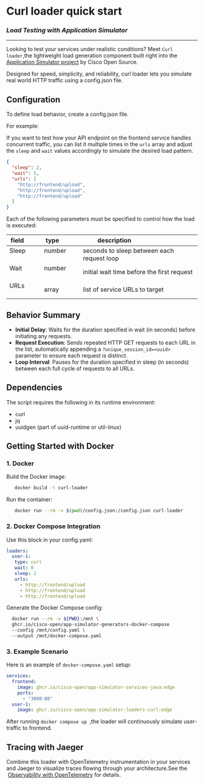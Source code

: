 # **Curl loader quick start**
### *Load Testing with Application Simulator*

---

Looking to test your services under realistic conditions? Meet `Curl loader`,the lightweight load generation component built right into the [Application Simulator project](https://github.com/cisco-open/app-simulator) by Cisco Open Source.

Designed for speed, simplicity, and reliability, curl loader lets you simulate real world HTTP traffic using a config.json file.

## Configuration

To define load behavior, create a config.json file.

For example:

If you want to test how your API endpoint on the frontend service handles concurrent traffic, you can list it multiple times in the `urls` array and adjust the `sleep` and `wait` values accordingly to simulate the desired load pattern.

```JSON
{
  "sleep": 2,
  "wait": 5,
  "urls": [
    "http://frontend/upload",
    "http://frontend/upload",
    "http://frontend/upload"
  ]
}
```

Each of the following parameters must be specified to control how the load is executed:

| field         | type          | description                              |
| ------------- | ------------- | ---------------------------------------- |
| Sleep         | number        |seconds to sleep between each request loop|
| Wait          | number        |initial wait time before the first request|
| URLs          | array         |list of service URLs to target            |

## Behavior Summary
- **Initial Delay**: Waits for the duration specified in wait (in seconds) before initiating any requests.
- **Request Execution**: Sends repeated HTTP GET requests to each URL in the list, automatically appending a `?unique_session_id=<uuid>` parameter to ensure each request is distinct.
- **Loop Interval**: Pauses for the duration specified in sleep (in seconds) between each full cycle of requests to all URLs.

## Dependencies

The script requires the following in its runtime environment:
- curl
- jq
- uuidgen (part of uuid-runtime or util-linux)

## Getting Started with Docker

### 1. Docker
Build the Docker image:  
```Bash 
   docker build -t curl-loader
```

Run the container:   
```Bash 
   docker run --rm -v $(pwd)/config.json:/config.json curl-loader
```

### 2. Docker Compose Integration
Use this block in your config.yaml:
```Yaml 
loaders: 
  user-1:    
   type: curl    
   wait: 0    
   sleep: 2    
   urls:      
     - http://frontend/upload      
     - http://frontend/upload      
     - http://frontend/upload


```
Generate the Docker Compose config:
```Bash 
  docker run --rm -v ${PWD}:/mnt \  
  ghcr.io/cisco-open/app-simulator-generators-docker-compose   
  --config /mnt/config.yaml \  
  --output /mnt/docker-compose.yaml
```
### 3. Example Scenario

Here is an example of `docker-compose.yaml` setup:

```Yaml 
services:  
  frontend:    
    image: ghcr.io/cisco-open/app-simulator-services-java:edge    
    ports:      
      - "3000:80"  
  user-1:    
    image: ghcr.io/cisco-open/app-simulator-loaders-curl:edge
```
After running `docker compose up `,the loader will continuously simulate user-traffic to frontend.

## Tracing with Jaeger

Combine this loader with OpenTelemetry instrumentation in your services and Jaeger to visualize traces flowing through your architecture.See the  [Observability with OpenTelemetry](https://github.com/cisco-open/app-simulator/blob/main/docs/tutorial/5-observability-with-opentelemetry.md) for details.